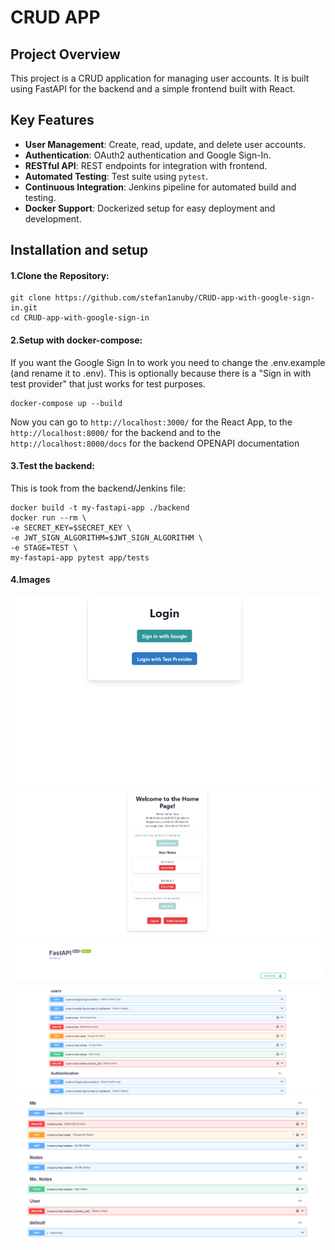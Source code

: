 # CRUD APP

## Project Overview

This project is a CRUD application for managing user accounts. It is built using FastAPI for the backend and a simple frontend built with React.

## Key Features

- **User Management**: Create, read, update, and delete user accounts.
- **Authentication**: OAuth2 authentication and Google Sign-In.
- **RESTful API**: REST endpoints for integration with frontend.
- **Automated Testing**: Test suite using `pytest`.
- **Continuous Integration**: Jenkins pipeline for automated build and testing.
- **Docker Support**: Dockerized setup for easy deployment and development.

## Installation and setup

#### 1.Clone the Repository:
```
git clone https://github.com/stefan1anuby/CRUD-app-with-google-sign-in.git
cd CRUD-app-with-google-sign-in
```

#### 2.Setup with docker-compose:

If you want the Google Sign In to work you need to change the .env.example (and rename it to .env). This is optionally because there is a "Sign in with test provider" that just works for test purposes.
```
docker-compose up --build
```
Now you can go to ``http://localhost:3000/`` for the React App, to the ```http://localhost:8000/``` for the backend and to the ```http://localhost:8000/docs``` for the backend OPENAPI documentation

#### 3.Test the backend:

This is took from the backend/Jenkins file:
```
docker build -t my-fastapi-app ./backend
docker run --rm \
-e SECRET_KEY=$SECRET_KEY \
-e JWT_SIGN_ALGORITHM=$JWT_SIGN_ALGORITHM \
-e STAGE=TEST \
my-fastapi-app pytest app/tests
```

#### 4.Images

![Login](assets/login_page.png)
![Home](assets/home_page.png)
![doc1](assets/doc_1.png)
![doc2](assets/doc_2.png)
